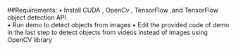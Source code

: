 
##Requirements:
•	Install CUDA , OpenCv , TensorFlow ,and TensorFlow object detection API  
•	Run demo to detect objects from images 
•	Edit the provided code of demo in the last step to detect objects from videos instead of images using OpenCV library 
